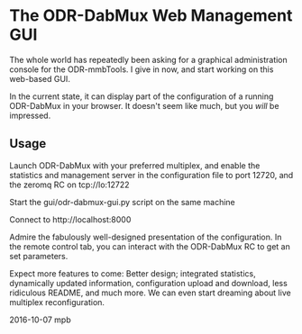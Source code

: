 The ODR-DabMux Web Management GUI
=================================

The whole world has repeatedly been asking for a graphical administration
console for the ODR-mmbTools. I give in now, and start working on this
web-based GUI.

In the current state, it can display part of the configuration of a running
ODR-DabMux in your browser. It doesn't seem like much, but you *will* be
impressed.

Usage
-----

Launch ODR-DabMux with your preferred multiplex, and enable the statistics and
management server in the configuration file to port 12720, and the zeromq RC on
tcp://lo:12722

Start the gui/odr-dabmux-gui.py script on the same machine

Connect to http://localhost:8000

Admire the fabulously well-designed presentation of the configuration. In the
remote control tab, you can interact with the ODR-DabMux RC to get an set
parameters.

Expect more features to come: Better design; integrated statistics, dynamically
updated information, configuration upload and download, less ridiculous README,
and much more. We can even start dreaming about live multiplex reconfiguration.

2016-10-07 mpb

